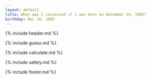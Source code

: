 ```yaml
---
layout: default
title: When was I conceived if I was born on December 19, 1903?
birthday: Dec 19, 1903
---
```


{% include header.md %}

{% include guess.md %}

{% include calculate.md %}

{% include safety.md %}

{% include footer.md %}



